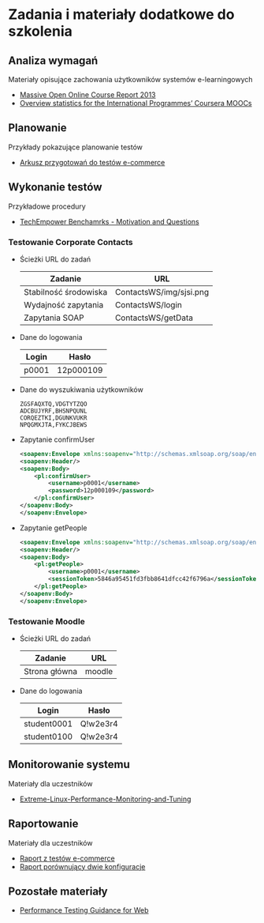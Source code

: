 # Zadania i materiały dodatkowe do szkolenia

## Analiza wymagań
Materiały opisujące zachowania użytkowników systemów e-learningowych
* [Massive Open Online Course Report 2013](docs/01-analiza-wymagan/BR1-MOOC-report-2013.pdf)
* [Overview statistics for the International Programmes’ Coursera MOOCs](docs/01-analiza-wymagan/BR2-Overview-statistics-for-the-nternational-MOOCs.pdf)

## Planowanie

Przykłady pokazujące planowanie testów
* [Arkusz przygotowań do testów e-commerce](docs/przyklady/SPORTSHOP/analiza.xlsx)

## Wykonanie testów

Przykładowe procedury
* [TechEmpower Benchamrks - Motivation and Questions](https://www.techempower.com/benchmarks/#section=motivation) 

### Testowanie Corporate Contacts 

* Ścieżki URL do zadań

    | Zadanie                | URL                          |
    |------------------------|------------------------------|
    | Stabilność środowiska  | ContactsWS/img/sjsi.png      |
    | Wydajność zapytania    | ContactsWS/login             |
    | Zapytania SOAP         | ContactsWS/getData           |


* Dane do logowania

    | Login | Hasło     |
    |-------|-----------|
    | p0001 | 12p000109 |

* Dane do wyszukiwania użytkowników

    ```csv
    ZGSFAQXTQ,VDGTYTZQO
    ADCBUJYRF,BHSNPQUNL
    CORQEZTKI,DGUNKVUKR
    NPQGMXJTA,FYKCJBEWS
    ```

* Zapytanie confirmUser

    ```xml
    <soapenv:Envelope xmlns:soapenv="http://schemas.xmlsoap.org/soap/envelope/" xmlns:pl="http://pl.ericpol.contacts.ws/">
    <soapenv:Header/>
    <soapenv:Body>
        <pl:confirmUser>
            <username>p0001</username>
            <password>12p000109</password>
        </pl:confirmUser>
    </soapenv:Body>
    </soapenv:Envelope>
    ```

* Zapytanie getPeople
    ```xml
    <soapenv:Envelope xmlns:soapenv="http://schemas.xmlsoap.org/soap/envelope/" xmlns:pl="http://pl.ericpol.contacts.ws/">
    <soapenv:Header/>
    <soapenv:Body>
        <pl:getPeople>
            <username>p0001</username>
            <sessionToken>5846a95451fd3fbb8641dfcc42f6796a</sessionToken>
        </pl:getPeople>
    </soapenv:Body>
    </soapenv:Envelope>
    ```

### Testowanie Moodle 

* Ścieżki URL do zadań

    | Zadanie                | URL                          |
    |------------------------|------------------------------|
    | Strona główna          | moodle                       |

* Dane do logowania

    | Login       | Hasło     |
    |-------------|-----------|
    | student0001 | Q!w2e3r4  |
    | student0100 | Q!w2e3r4  |

## Monitorowanie systemu
Materiały dla uczestników
* [Extreme-Linux-Performance-Monitoring-and-Tuning](docs/monitoring/Extreme-Linux-Performance-Monitoring-and-Tuning-uuasc-june-2006.pdf)

## Raportowanie
Materiały dla uczestników
* [Raport z testów e-commerce](docs/przyklady/SPORTSHOP/raport.docx)
* [Raport porównujący dwie konfiguracje](docs/przyklady/raport.pdf)

## Pozostałe materiały

* [Performance Testing Guidance for Web](books/Performance%20Testing%20Guidance%20for%20Web%20Applications.pdf)